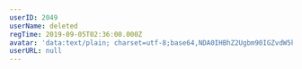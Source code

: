 ```yaml
---
userID: 2049
userName: deleted
regTime: 2019-09-05T02:36:00.000Z
avatar: 'data:text/plain; charset=utf-8;base64,NDA0IHBhZ2Ugbm90IGZvdW5kCg=='
userURL: null
---
```



